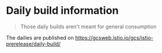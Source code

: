 # Daily build information

> Those daily builds aren't meant for general consumption

The dailies are published on
https://gcsweb.istio.io/gcs/istio-prerelease/daily-build/
